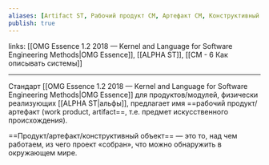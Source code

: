 ```yaml
---
aliases: [Artifact ST, Рабочий продукт СМ, Артефакт СМ, Конструктивный объект СМ] 
publish: true
---
```

links: [[OMG Essence 1.2 2018 — Kernel and Language for Software Engineering Methods|OMG Essence]], [[ALPHA ST]], [[СМ - 6 Как описывать системы]]

---

Стандарт [[OMG Essence 1.2 2018 — Kernel and Language for Software Engineering Methods|OMG Essence]] для продуктов/модулей, физически реализующих [[ALPHA ST|альфы]], предлагает имя ==рабочий продукт/артефакт (work product, artifact==, т.е. предмет искусственного происхождения). 

==Продукт/артефакт/конструктивный объект== — это то, над чем работаем, из чего проект «собран», что можно обнаружить в окружающем мире.